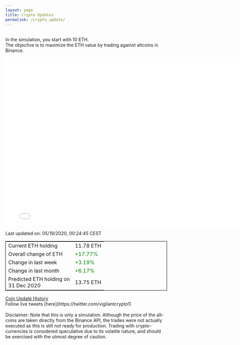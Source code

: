 ```yaml
---
layout: page
title: Crypto Updates
permalink: /crypto_update/
---
```

<br>In the simulation, you start with 10 ETH.<br>The objective is to maximize the ETH value by trading against altcoins 
in Binance.

<iframe width="775" height="525" frameborder="0" scrolling="no" src="//plotly.com/~vikramaditya91/109.embed"></iframe>

Last updated on: 05/19/2020, 00:24:45 CEST 
<table style="border:1px solid black;margin-left:auto;margin-right:auto;">
	<tbody>
	<tr>
		<td>Current ETH holding</td>
		<td>     11.78 ETH</td>
	</tr>
	<tr>
		<td>Overall change of ETH</td>
		<td><font color="green">+17.77%</font></td>
	</tr>
	<tr>
		<td>Change in last week</td>
		<td><font color="green">+3.19%</font></td>
	</tr>
	<tr>
		<td>Change in last month</td>
		<td><font color="green">+6.17%</font></td>
	</tr>
    <tr>
		<td>Predicted ETH holding on<br>31 Dec 2020</td>
		<td>     13.75 ETH</td>
	</tr>
	</tbody>
</table>
<a href="{{ site.baseurl }}/crypto_history">Coin Update History</a>
<br>
Follow live tweets [here](https://twitter.com/vigilantcrypto1)
<br>
<br>
Disclaimer:
Note that this is only a simulation. Although the price of the alt-coins are taken directly from the Binance API, the trades were not actually executed as this is still not ready for production.
Trading with crypto-currencies is considered speculative due to its volatile nature, and should be exercised with the utmost degree of caution.